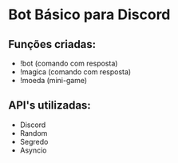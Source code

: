 # Bot Básico para Discord

## Funções criadas:

* !bot (comando com resposta)
* !magica (comando com resposta)
* !moeda (mini-game)

## API's utilizadas:

* Discord
* Random
* Segredo
* Asyncio


